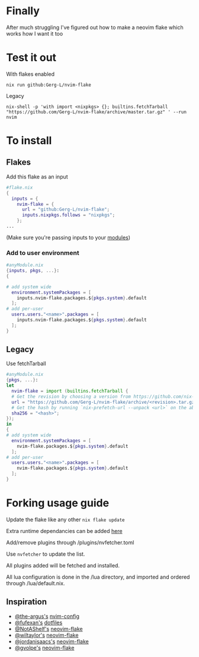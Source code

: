 # Finally
After much struggling I've figured out how to make a neovim flake which works how I want it too

# Test it out
With flakes enabled
```console
nix run github:Gerg-L/nvim-flake
```
Legacy
```console
nix-shell -p 'with import <nixpkgs> {}; builtins.fetchTarball "https://github.com/Gerg-L/nvim-flake/archive/master.tar.gz" ' --run nvim
```
# To install

## Flakes
Add this flake as an input
```nix
#flake.nix
{
  inputs = {
    nvim-flake = {
      url = "github:Gerg-L/nvim-flake";
      inputs.nixpkgs.follows = "nixpkgs";
    };
...
```
(Make sure you're passing inputs to your [modules](https://blog.nobbz.dev/posts/2022-12-12-getting-inputs-to-modules-in-a-flake/))
### Add to user environment
```nix
#anyModule.nix
{inputs, pkgs, ...}:
{

# add system wide
  environment.systemPackages = [
    inputs.nvim-flake.packages.${pkgs.system}.default
  ];
# add per-user
  users.users."<name>".packages = [
    inputs.nvim-flake.packages.${pkgs.system}.default
  ];
}
```

## Legacy
Use fetchTarball
```nix
#anyModule.nix
{pkgs, ...}:
let
  nvim-flake = import (builtins.fetchTarball {
  # Get the revision by choosing a version from https://github.com/nix-community/NUR/commits/master
  url = "https://github.com/Gerg-L/nvim-flake/archive/<revision>.tar.gz";
  # Get the hash by running `nix-prefetch-url --unpack <url>` on the above url
  sha256 = "<hash>";
});
in
{
# add system wide
  environment.systemPackages = [
    nvim-flake.packages.${pkgs.system}.default
  ];
# add per-user
  users.users."<name>".packages = [
    nvim-flake.packages.${pkgs.system}.default
  ];
}
```

# Forking usage guide
Update the flake like any other ``nix flake update``

Extra runtime dependancies can be added [here](https://github.com/Gerg-L/nvim-flake/blob/367075ba580bc1af6b3acd8237ee56c3cef07840/flake.nix#L38)

Add/remove plugins through /plugins/nvfetcher.toml

Use ``nvfetcher`` to update the list.

All plugins added will be fetched and installed.

All lua configuration is done in the /lua directory, and imported and ordered through /lua/default.nix.

## Inspiration
- [@the-argus's](https://github.com/the-argus) [nvim-config](https://github.com/the-argus/nvim-config)
- [@fufexan's](https://github.com/fufexan) [dotfiles](https://github.com/fufexan/dotfiles/tree/main/home/editors/neovim)
- [@NotAShelf's](https://github.com/NotAShelf) [neovim-flake](https://github.com/NotAShelf/neovim-flake)
- [@wiltaylor's](https://github.com/wiltaylor) [neovim-flake](https://github.com/wiltaylor/neovim-flake)
- [@jordanisaacs's](https://github.com/jordanisaacs) [neovim-flake](https://github.com/jordanisaacs/neovim-flake)
- [@gvolpe's](https://github.com/gvolpe) [neovim-flake](https://github.com/gvolpe/neovim-flake)

